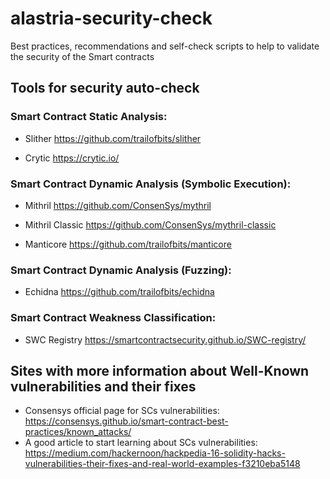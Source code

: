 # alastria-security-check
Best practices, recommendations and self-check scripts to help to validate the security of the Smart contracts

## Tools for security auto-check
### Smart Contract Static Analysis:

- Slither https://github.com/trailofbits/slither

- Crytic https://crytic.io/

### Smart Contract Dynamic Analysis (Symbolic Execution): 

- Mithril https://github.com/ConsenSys/mythril

- Mithril Classic https://github.com/ConsenSys/mythril-classic

- Manticore https://github.com/trailofbits/manticore

### Smart Contract Dynamic Analysis (Fuzzing): 

- Echidna  https://github.com/trailofbits/echidna

### Smart Contract Weakness Classification: 

- SWC Registry https://smartcontractsecurity.github.io/SWC-registry/


## Sites with more information about Well-Known vulnerabilities and their fixes
- Consensys official page for SCs vulnerabilities: https://consensys.github.io/smart-contract-best-practices/known_attacks/
- A good article to start learning about SCs vulnerabilities: https://medium.com/hackernoon/hackpedia-16-solidity-hacks-vulnerabilities-their-fixes-and-real-world-examples-f3210eba5148







